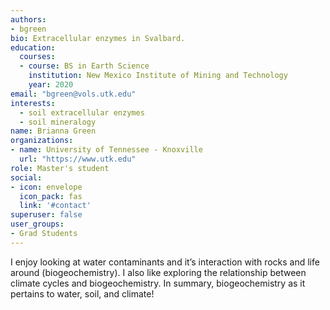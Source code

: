 ```yaml
---
authors:
- bgreen
bio: Extracellular enzymes in Svalbard.
education:
  courses:
  - course: BS in Earth Science
    institution: New Mexico Institute of Mining and Technology
    year: 2020
email: "bgreen@vols.utk.edu"
interests:
  - soil extracellular enzymes
  - soil mineralogy
name: Brianna Green
organizations:
- name: University of Tennessee - Knoxville
  url: "https://www.utk.edu"
role: Master's student
social:
- icon: envelope
  icon_pack: fas
  link: '#contact'
superuser: false
user_groups:
- Grad Students
---
```


I enjoy looking at water contaminants and it’s interaction with rocks and life around (biogeochemistry). I also like exploring the relationship between climate cycles and biogeochemistry. In summary, biogeochemistry as it pertains to water, soil, and climate!